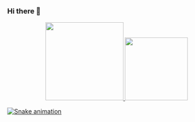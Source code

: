 ### Hi there 👋

<!--
**gabrielhogarcia/gabrielhogarcia** is a ✨ _special_ ✨ repository because its `README.md` (this file) appears on your GitHub profile.

Here are some ideas to get you started:

- 🔭 I’m currently working on ...
- 🌱 I’m currently learning ...
- 👯 I’m looking to collaborate on ...
- 🤔 I’m looking for help with ...
- 💬 Ask me about ...
- 📫 How to reach me: ...
- ⚡ Fun fact: ...
-->


<div align="center">
  <a href="https://github.com/gabrielhogarcia">
  <img height="180em" src="https://github-readme-stats.vercel.app/api?username=gabrielhogarcia&show_icons=true&theme=dracula&include_all_commits=true&count_private=true"/>
  <img height="145em" src="https://github-readme-stats.vercel.app/api/top-langs/?username=gabrielhogarcia&layout=compact&langs_count=7&theme=dracula"/>
</div>
 
 
  
   ![Snake animation](https://github.com/gabrielhogarcia/gabrielhogarcia/blob/output/github-contribution-grid-snake.svg)
